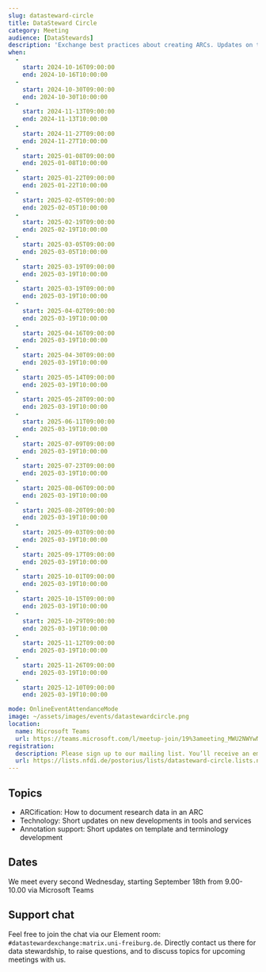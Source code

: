 ```yaml
---
slug: datasteward-circle
title: DataSteward Circle
category: Meeting
audience: [DataStewards]
description: 'Exchange best practices about creating ARCs. Updates on tools and services as well as annotation support, that will make your work as Data Stewards easier.'
when:
  -
    start: 2024-10-16T09:00:00
    end: 2024-10-16T10:00:00
  -
    start: 2024-10-30T09:00:00
    end: 2024-10-30T10:00:00
  -
    start: 2024-11-13T09:00:00
    end: 2024-11-13T10:00:00
  -
    start: 2024-11-27T09:00:00
    end: 2024-11-27T10:00:00
  -
    start: 2025-01-08T09:00:00
    end: 2025-01-08T10:00:00
  -
    start: 2025-01-22T09:00:00
    end: 2025-01-22T10:00:00
  -
    start: 2025-02-05T09:00:00
    end: 2025-02-05T10:00:00
  -
    start: 2025-02-19T09:00:00
    end: 2025-02-19T10:00:00
  -
    start: 2025-03-05T09:00:00
    end: 2025-03-05T10:00:00
  -
    start: 2025-03-19T09:00:00
    end: 2025-03-19T10:00:00
  -
    start: 2025-03-19T09:00:00
    end: 2025-03-19T10:00:00
  -
    start: 2025-04-02T09:00:00
    end: 2025-03-19T10:00:00
  -
    start: 2025-04-16T09:00:00
    end: 2025-03-19T10:00:00
  -
    start: 2025-04-30T09:00:00
    end: 2025-03-19T10:00:00
  -
    start: 2025-05-14T09:00:00
    end: 2025-03-19T10:00:00
  -
    start: 2025-05-28T09:00:00
    end: 2025-03-19T10:00:00
  -
    start: 2025-06-11T09:00:00
    end: 2025-03-19T10:00:00
  -
    start: 2025-07-09T09:00:00
    end: 2025-03-19T10:00:00
  -
    start: 2025-07-23T09:00:00
    end: 2025-03-19T10:00:00
  -
    start: 2025-08-06T09:00:00
    end: 2025-03-19T10:00:00
  -
    start: 2025-08-20T09:00:00
    end: 2025-03-19T10:00:00
  -
    start: 2025-09-03T09:00:00
    end: 2025-03-19T10:00:00
  -
    start: 2025-09-17T09:00:00
    end: 2025-03-19T10:00:00
  -
    start: 2025-10-01T09:00:00
    end: 2025-03-19T10:00:00
  -
    start: 2025-10-15T09:00:00
    end: 2025-03-19T10:00:00
  -
    start: 2025-10-29T09:00:00
    end: 2025-03-19T10:00:00
  -
    start: 2025-11-12T09:00:00
    end: 2025-03-19T10:00:00
  -
    start: 2025-11-26T09:00:00
    end: 2025-03-19T10:00:00
  -
    start: 2025-12-10T09:00:00
    end: 2025-03-19T10:00:00

mode: OnlineEventAttendanceMode
image: ~/assets/images/events/datastewardcircle.png
location:
  name: Microsoft Teams
  url: https://teams.microsoft.com/l/meetup-join/19%3ameeting_MWU2NWYwNTYtYmY3OS00OWZkLThkM2YtNWQzMWJlODAwZWZl%40thread.v2/0?context=%7b%22Tid%22%3a%229071867c-98f0-4006-89aa-4e4fd55af39d%22%2c%22Oid%22%3a%221c9911a0-ac64-4f61-8904-9ec3eeb64f98%22%7d
registration:
  description: Please sign up to our mailing list. You’ll receive an email with a short agenda shortly before each meeting.
  url: https://lists.nfdi.de/postorius/lists/datasteward-circle.lists.nfdi.de/
---
```


## Topics

- ARCification: How to document research data in an ARC
- Technology: Short updates on new developments in tools and services
- Annotation support: Short updates on template and terminology development

## Dates

We meet every second Wednesday, starting September 18th from 9.00-10.00 via Microsoft Teams

## Support chat

Feel free to join the chat via our Element room: `#datastewardexchange:matrix.uni-freiburg.de`. Directly contact us there for data stewardship, to raise questions, and to discuss topics for upcoming meetings with us.
